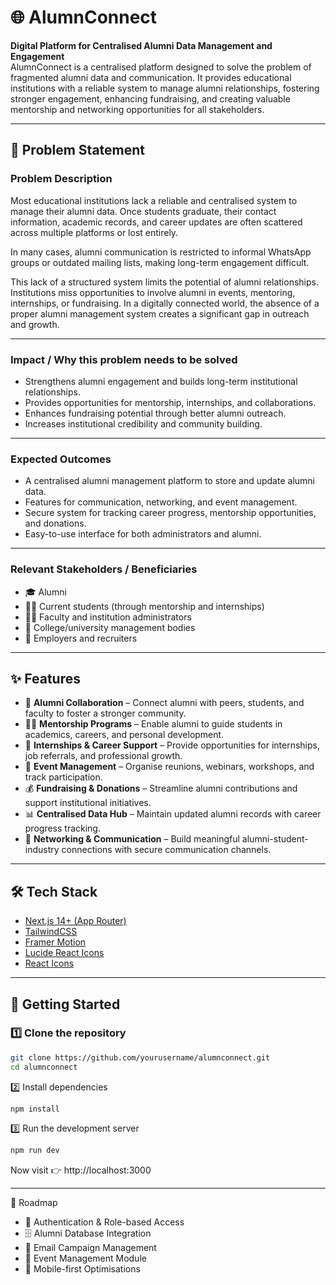 # 🌐 AlumnConnect

**Digital Platform for Centralised Alumni Data Management and Engagement**  
AlumnConnect is a centralised platform designed to solve the problem of fragmented alumni data and communication. It provides educational institutions with a reliable system to manage alumni relationships, fostering stronger engagement, enhancing fundraising, and creating valuable mentorship and networking opportunities for all stakeholders.

---

## 📝 Problem Statement

### Problem Description
Most educational institutions lack a reliable and centralised system to manage their alumni data. Once students graduate, their contact information, academic records, and career updates are often scattered across multiple platforms or lost entirely.  

In many cases, alumni communication is restricted to informal WhatsApp groups or outdated mailing lists, making long-term engagement difficult.  

This lack of a structured system limits the potential of alumni relationships. Institutions miss opportunities to involve alumni in events, mentoring, internships, or fundraising. In a digitally connected world, the absence of a proper alumni management system creates a significant gap in outreach and growth.

---

### Impact / Why this problem needs to be solved
- Strengthens alumni engagement and builds long-term institutional relationships.  
- Provides opportunities for mentorship, internships, and collaborations.  
- Enhances fundraising potential through better alumni outreach.  
- Increases institutional credibility and community building.  

---

### Expected Outcomes
- A centralised alumni management platform to store and update alumni data.  
- Features for communication, networking, and event management.  
- Secure system for tracking career progress, mentorship opportunities, and donations.  
- Easy-to-use interface for both administrators and alumni.  

---

### Relevant Stakeholders / Beneficiaries
- 🎓 Alumni  
- 🧑‍🎓 Current students (through mentorship and internships)  
- 👩‍🏫 Faculty and institution administrators  
- 🏫 College/university management bodies  
- 💼 Employers and recruiters  

---

## ✨ Features

- 🤝 **Alumni Collaboration** – Connect alumni with peers, students, and faculty to foster a stronger community.  
- 🧑‍🏫 **Mentorship Programs** – Enable alumni to guide students in academics, careers, and personal development.  
- 🚀 **Internships & Career Support** – Provide opportunities for internships, job referrals, and professional growth.  
- 📅 **Event Management** – Organise reunions, webinars, workshops, and track participation.  
- 💰 **Fundraising & Donations** – Streamline alumni contributions and support institutional initiatives.  
- 📊 **Centralised Data Hub** – Maintain updated alumni records with career progress tracking.  
- 🔗 **Networking & Communication** – Build meaningful alumni-student-industry connections with secure communication channels.  

---

## 🛠 Tech Stack

- [Next.js 14+ (App Router)](https://nextjs.org/)  
- [TailwindCSS](https://tailwindcss.com/)  
- [Framer Motion](https://www.framer.com/motion/)  
- [Lucide React Icons](https://lucide.dev/)  
- [React Icons](https://react-icons.github.io/react-icons/)  

---

## 🚀 Getting Started

### 1️⃣ Clone the repository
```bash
git clone https://github.com/yourusername/alumnconnect.git
cd alumnconnect
```

2️⃣ Install dependencies
```bash
npm install
```

3️⃣ Run the development server
```bash
npm run dev
```

Now visit 👉 http://localhost:3000

---

📌 Roadmap

- 🔑 Authentication & Role-based Access
- 🗄 Alumni Database Integration
- 📧 Email Campaign Management
- 📅 Event Management Module
- 📱 Mobile-first Optimisations


